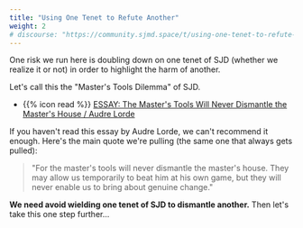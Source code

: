 ```yaml
---
title: "Using One Tenet to Refute Another"
weight: 2
# discourse: "https://community.sjmd.space/t/using-one-tenet-to-refute-another"
---
```


One risk we run here is doubling down on one tenet of SJD (whether we realize it or not) in order to highlight the harm of another.

Let's call this the "Master's Tools Dilemma" of SJD.

- {{% icon read %}} [ESSAY: The Master's Tools Will Never Dismantle the Master's House / Audre Lorde ](https://www.historyisaweapon.com/defcon1/lordedismantle.html)

If you haven't read this essay by Audre Lorde, we can't recommend it enough. Here's the main quote we're pulling (the same one that always gets pulled):

> "For the master's tools will never dismantle the master's house. They may allow us temporarily to beat him at his own game, but they will never enable us to bring about genuine change."

**We need avoid wielding one tenet of SJD to dismantle another.** Then let's take this one step further...
